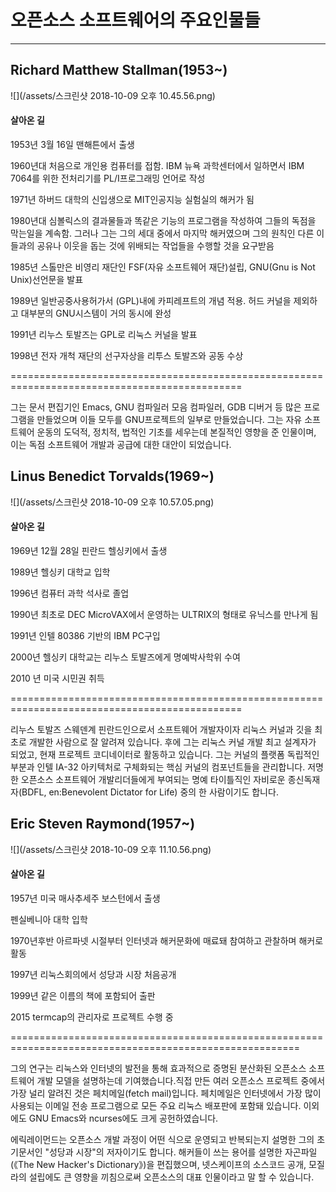 # 오픈소스 소프트웨어의 주요인물들

---

## Richard Matthew Stallman\(1953~\)

![](/assets/스크린샷 2018-10-09 오후 10.45.56.png)

#### 살아온 길

1953년 3월 16일 맨해튼에서 출생

1960년대 처음으로 개인용 컴퓨터를 접함. IBM 뉴욕 과학센터에서 일하면서 IBM 7064를 위한 전처리기를 PL/I프로그래밍 언어로 작성

1971년 하버드 대학의 신입생으로 MIT인공지능 실험실의 해커가 됨

1980년대 심볼릭스의 결과물들과 똑같은 기능의 프로그램을 작성하여 그들의 독점을 막는일을 계속함. 그러나 그는 그의 세대 중에서 마지막 해커였으며 그의 원칙인 다른 이들과의 공유나 이웃을 돕는 것에 위배되는 작업들을 수행할 것을 요구받음

1985년 스톨만은 비영리 재단인 FSF\(자유 소프트웨어 재단\)설립, GNU\(Gnu is Not Unix\)선언문을 발표

1989년 일반공중사용허가서 \(GPL\)내에 카피레프트의 개념 적용. 허드 커널을 제외하고 대부분의 GNU시스템이 거의 동시에 완성

1991년 리누스 토발즈는 GPL로 리눅스 커널을 발표

1998년 전자 개척 재단의 선구자상을 리투스 토발즈와 공동 수상

==============================================================================================

그는 문서 편집기인 Emacs, GNU 컴파일러 모음 컴파일러, GDB 디버거 등 많은 프로그램을 만들었으며 이들 모두를 GNU프로젝트의 일부로 만들었습니다. 그는 자유 소프트웨어 운동의 도덕적, 정치적, 법적인 기초를 세우는데 본질적인 영향을 준 인물이며, 이는 독점 소프트웨어 개발과 공급에 대한 대안이 되었습니다.

## Linus Benedict Torvalds\(1969~\)

![](/assets/스크린샷 2018-10-09 오후 10.57.05.png)

#### 살아온 길

1969년 12월 28일 핀란드 헬싱키에서 출생

1989년 헬싱키 대학교 입학

1996년 컴퓨터 과학 석사로 졸업

1990년 최초로 DEC MicroVAX에서 운영하는 ULTRIX의 형태로 유닉스를 만나게 됨

1991년 인텔 80386 기반의 IBM PC구입

2000년 헬싱키 대학교는 리누스 토발즈에게 명예박사학위 수여

2010 년 미국 시민권 취득

==============================================================================================

리누스 토발즈 스웨덴계 핀란드인으로서 소프트웨어 개발자이자 리눅스 커널과 깃을 최초로 개발한 사람으로 잘 알려져 있습니다. 후에 그는 리눅스 커널 개발 최고 설계자가 되었고, 현재 프로젝트 코디네이터로 활동하고 있습니다. 그는 커널의 플랫폼 독립적인 부분과 인텔 IA-32 아키텍처로 구체화되는 핵심 커널의 컴포넌트들을 관리합니다. 저명한 오픈소스 소프트웨어 개발리더들에게 부여되는 명예 타이틀직인 자비로운 종신독재자\(BDFL, en:Benevolent Dictator for Life\) 중의 한 사람이기도 합니다.

## Eric Steven Raymond\(1957~\)

![](/assets/스크린샷 2018-10-09 오후 11.10.56.png)

#### 살아온 길

1957년 미국 매사추세주 보스턴에서 출생

펜실베니아 대학 입학

1970년후반 아르파넷 시절부터 인터넷과 해커문화에 매료돼 참여하고 관찰하며 해커로 활동

1997년 리눅스회의에서 성당과 시장 처음공개

1999년 같은 이름의 책에 포함되어 출판

2015 termcap의 관리자로 프로젝트 수행 중

========================================================================================================

그의 연구는 리눅스와 인터넷의 발전을 통해 효과적으로 증명된 분산화된 오픈소스 소프트웨어 개발 모델을 설명하는데 기여했습니다.직접 만든 여러 오픈소스 프로젝트 중에서 가장 널리 알려진 것은 페치메일\(fetch mail\)입니다. 페치메일은 인터넷에서 가장 많이 사용되는 이메일 전송 프로그램으로 모든 주요 리눅스 배포판에 포함돼 있습니다. 이외에도 GNU Emacs와 ncurses에도 크게 공헌하였습니다.

에릭레이먼드는 오픈소스 개발 과정이 어떤 식으로 운영되고 반복되는지 설명한 그의 초기문서인 "성당과 시장"의 저자이기도 합니다. 해커들이 쓰는 용어를 설명한 자곤파일\(《The New Hacker's Dictionary》\)을 편집했으며, 넷스케이프의 소스코드 공개, 모질라의 설립에도 큰 영향을 끼침으로써 오픈소스의 대표 인물이라고 말 할 수 있습니다.

